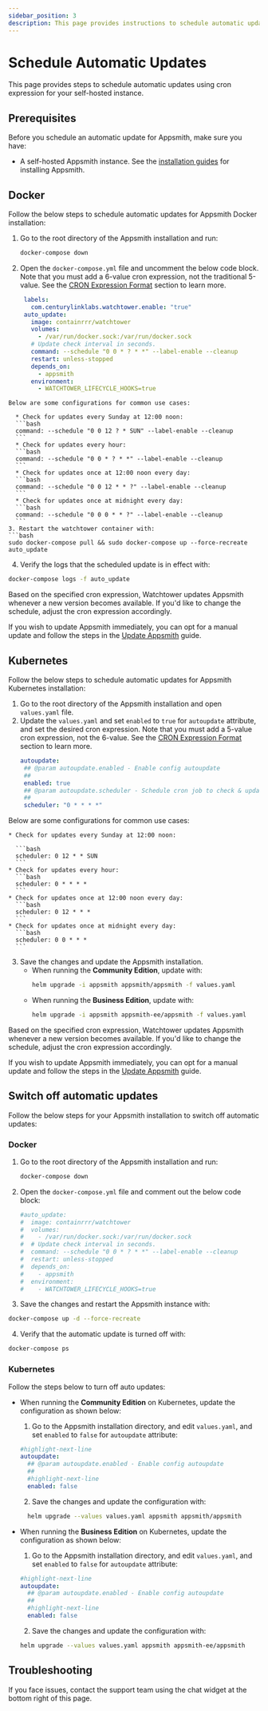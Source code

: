 ```yaml
---
sidebar_position: 3
description: This page provides instructions to schedule automatic updates for your Appsmith instance.
---
```


# Schedule Automatic Updates 

This page provides steps to schedule automatic updates using cron expression for your self-hosted instance.

## Prerequisites

Before you schedule an automatic update for Appsmith, make sure you have:

* A self-hosted Appsmith instance. See the [installation guides](/getting-started/setup/installation-guides) for installing Appsmith.

## Docker

Follow the below steps to schedule automatic updates for Appsmith Docker installation:

1. Go to the root directory of the Appsmith installation and run:
   ```bash
   docker-compose down
   ```
2. Open the `docker-compose.yml` file and uncomment the below code block. Note that you must add a 6-value cron expression, not the traditional 5-value. See the [CRON Expression Format](https://pkg.go.dev/github.com/robfig/cron@v1.2.0#hdr-CRON_Expression_Format) section to learn more.
   ```yaml
    labels:
      com.centurylinklabs.watchtower.enable: "true"
    auto_update:
      image: containrrr/watchtower
      volumes:
        - /var/run/docker.sock:/var/run/docker.sock
      # Update check interval in seconds.
      command: --schedule "0 0 * ? * *" --label-enable --cleanup
      restart: unless-stopped
      depends_on:
        - appsmith
      environment:
        - WATCHTOWER_LIFECYCLE_HOOKS=true
  ```
  Below are some configurations for common use cases:

    * Check for updates every Sunday at 12:00 noon:
    ```bash
    command: --schedule "0 0 12 ? * SUN" --label-enable --cleanup
    ```
    * Check for updates every hour:
    ```bash
    command: --schedule "0 0 * ? * *" --label-enable --cleanup
    ```
    * Check for updates once at 12:00 noon every day:
    ```bash
    command: --schedule "0 0 12 * * ?" --label-enable --cleanup 
    ```
    * Check for updates once at midnight every day:
    ```bash
    command: --schedule "0 0 0 * * ?" --label-enable --cleanup 
    ```
3. Restart the watchtower container with:
  ```bash
  sudo docker-compose pull && sudo docker-compose up --force-recreate auto_update
  ```
4. Verify the logs that the scheduled update is in effect with:
  ```bash
  docker-compose logs -f auto_update
  ```
 Based on the specified cron expression, Watchtower updates Appsmith whenever a new version becomes available. If you'd like to change the schedule, adjust the cron expression accordingly.

If you wish to update Appsmith immediately, you can opt for a manual update and follow the steps in the [Update Appsmith](/getting-started/setup/instance-management/update-appsmith/#docker) guide.

## Kubernetes
Follow the below steps to schedule automatic updates for Appsmith Kubernetes installation:

1. Go to the root directory of the Appsmith installation and open `values.yaml` file.
2. Update the `values.yaml` and set `enabled` to `true` for `autoupdate` attribute, and set the desired cron expression. Note that you must add a 5-value cron expression, not the 6-value. See the [CRON Expression Format](https://pkg.go.dev/github.com/gdgvda/cron#hdr-CRON_Expression_Format) section to learn more.
   ```yaml
   autoupdate:
    ## @param autoupdate.enabled - Enable config autoupdate
    ##
    enabled: true
    ## @param autoupdate.scheduler - Schedule cron job to check & update Helm image
    ##
    scheduler: "0 * * * *"
   ```
  Below are some configurations for common use cases:

    * Check for updates every Sunday at 12:00 noon:

      ```bash
      scheduler: 0 12 * * SUN
      ```
    * Check for updates every hour:
      ```bash
      scheduler: 0 * * * *
      ```
    * Check for updates once at 12:00 noon every day:
      ```bash
      scheduler: 0 12 * * *
      ```
    * Check for updates once at midnight every day:
      ```bash
      scheduler: 0 0 * * * 
      ```

3. Save the changes and update the Appsmith installation.
    * When running the **Community Edition**, update with:
      ```bash
      helm upgrade -i appsmith appsmith/appsmith -f values.yaml
      ```
    * When running the **Business Edition**, update with:
      ```bash
      helm upgrade -i appsmith appsmith-ee/appsmith -f values.yaml
      ```

Based on the specified cron expression, Watchtower updates Appsmith whenever a new version becomes available. If you'd like to change the schedule, adjust the cron expression accordingly.

If you wish to update Appsmith immediately, you can opt for a manual update and follow the steps in the [Update Appsmith](/getting-started/setup/instance-management/update-appsmith/#kubernetes) guide.

## Switch off automatic updates

Follow the below steps for your Appsmith installation to switch off automatic updates:

### Docker

1. Go to the root directory of the Appsmith installation and run:

   ```bash
   docker-compose down
   ```

2. Open the `docker-compose.yml` file and comment out the below code block:
   
   ```yaml
   #auto_update:
   #  image: containrrr/watchtower
   #  volumes:
   #    - /var/run/docker.sock:/var/run/docker.sock
   #  # Update check interval in seconds.
   #  command: --schedule "0 0 * ? * *" --label-enable --cleanup
   #  restart: unless-stopped
   #  depends_on:
   #    - appsmith
   #  environment:
   #    - WATCHTOWER_LIFECYCLE_HOOKS=true
   ```

3. Save the changes and restart the Appsmith instance with:
  ```bash
  docker-compose up -d --force-recreate
  ```

4. Verify that the automatic update is turned off with:
  ```bash
  docker-compose ps
  ```
### Kubernetes
Follow the steps below to turn off auto updates:

 * When running the **Community Edition** on Kubernetes, update the configuration as shown below:

    1. Go to the Appsmith installation directory, and edit `values.yaml`, and set `enabled` to `false` for `autoupdate` attribute:
      ```yaml
      #highlight-next-line
      autoupdate:
        ## @param autoupdate.enabled - Enable config autoupdate
        ##
        #highlight-next-line
        enabled: false
      ```
    2. Save the changes and update the configuration with:
      ```bash
        helm upgrade --values values.yaml appsmith appsmith/appsmith
      ```

 * When running the **Business Edition** on Kubernetes, update the configuration as shown below:
    1. Go to the Appsmith installation directory, and edit `values.yaml`, and set `enabled` to `false` for `autoupdate` attribute:
      ```yaml
      #highlight-next-line
      autoupdate:
        ## @param autoupdate.enabled - Enable config autoupdate
        ##
        #highlight-next-line
        enabled: false
      ```
    2. Save the changes and update the configuration with:
      ```bash
      helm upgrade --values values.yaml appsmith appsmith-ee/appsmith
      ```

## Troubleshooting

If you face issues, contact the support team using the chat widget at the bottom right of this page.
